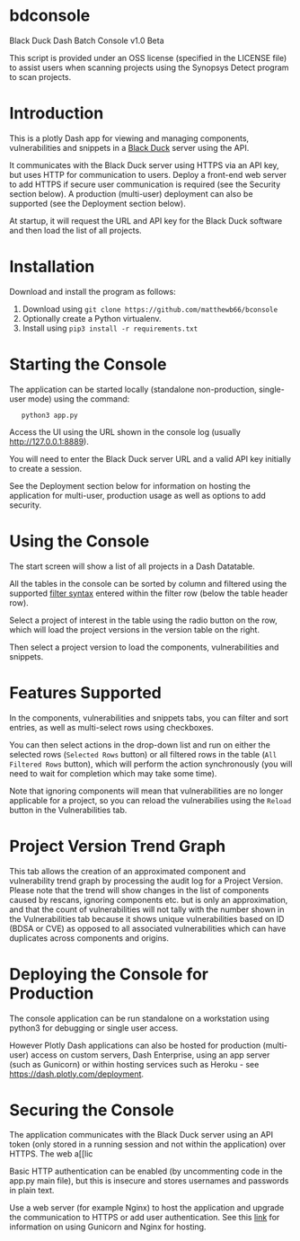 # bdconsole
Black Duck Dash Batch Console v1.0 Beta

This script is provided under an OSS license (specified in the LICENSE file) to assist users when scanning projects using the Synopsys Detect program to scan projects.

# Introduction

This is a plotly Dash app for viewing and managing components, vulnerabilities and snippets in a [Black Duck](https://www.synopsys.com/software-integrity/security-testing/software-composition-analysis.html) server using the API.

It communicates with the Black Duck server using HTTPS via an API key, but uses HTTP for communication to users. Deploy a front-end web server to add HTTPS if secure user communication is required (see the Security section below). A production (multi-user) deployment can also be supported (see the Deployment section below).

At startup, it will request the URL and API key for the Black Duck software and then load the list of all projects.

# Installation

Download and install the program as follows:

1. Download using `git clone https://github.com/matthewb66/bconsole`
1. Optionally create a Python virtualenv.
1. Install using `pip3 install -r requirements.txt`

# Starting the Console

The application can be started locally (standalone non-production, single-user mode) using the command:

       python3 app.py

Access the UI using the URL shown in the console log (usually http://127.0.0.1:8889).

You will need to enter the Black Duck server URL and a valid API key initially to create a session.

See the Deployment section below for information on hosting the application for multi-user, production usage as well as options to add security.

# Using the Console

The start screen will show a list of all projects in a Dash Datatable.

All the tables in the console can be sorted by column and filtered using the supported [filter syntax](https://dash.plotly.com/datatable/filtering) entered within the filter row (below the table header row).

Select a project of interest in the table using the radio button on the row, which will load the project versions in the version table on the right.

Then select a project version to load the components, vulnerabilities and snippets.

# Features Supported

In the components, vulnerabilities and snippets tabs, you can filter and sort entries, as well as multi-select rows using checkboxes.

You can then select actions in the drop-down list and run on either the selected rows (`Selected Rows` button) or all filtered rows in the table (`All Filtered Rows` button), which will perform the action synchronously (you will need to wait for completion which may take some time).

Note that ignoring components will mean that vulnerabilities are no longer applicable for a project, so you can reload the vulnerabilies using the `Reload` button in the Vulnerabilities tab.

# Project Version Trend Graph

This tab allows the creation of an approximated component and vulnerability trend graph by processing the audit log for a Project Version. Please note that the trend will show changes in the list of components caused by rescans, ignoring components etc. but is only an approximation, and that the count of vulnerabilities will not tally with the number shown in the Vulnerabilities tab because it shows unique vulnerabilities based on ID (BDSA or CVE) as opposed to all associated vulnerabilities which can have duplicates across components and origins.

# Deploying the Console for Production

The console application can be run standalone on a workstation using python3 for debugging or single user access.

However Plotly Dash applications can also be hosted for production (multi-user) access on custom servers, Dash Enterprise, using an app server (such as Gunicorn) or within hosting services such as Heroku - see https://dash.plotly.com/deployment.

# Securing the Console

The application communicates with the Black Duck server using an API token (only stored in a running session and not within the application) over HTTPS.
The web a[[lic

Basic HTTP authentication can be enabled (by uncommenting code in the app.py main file), but this is insecure and stores usernames and passwords in plain text.

Use a web server (for example Nginx) to host the application and upgrade the communication to HTTPS or add user authentication. See this [link](https://docs.gunicorn.org/en/stable/deploy.html) for information on using Gunicorn and Nginx for hosting.




